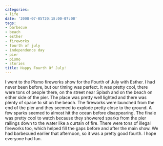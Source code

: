 ```yaml
---
categories:
- life
date: '2008-07-05T20:18:00-07:00'
tags:
- barbecue
- beach
- esther
- fireworks
- fourth of july
- independence day
- pier
- pismo
- stories
title: Happy Fourth Of July!
---
```


I went to the Pismo fireworks show for the Fourth of July with Esther. I had never been before, but our timing was perfect. It was pretty cool, there were tons of people there, on the street near Splash and on the beach on either side of the pier. The place was pretty well lighted and there was plenty of space to sit on the beach. The fireworks were launched from the end of the pier and they seemed to explode pretty close to the ground. A few sparks seemed to almost hit the ocean before disappearing. The finale was pretty cool to watch because they showered sparks from the pier railings down to the water like a curtain of fire. There were tons of illegal fireworks too, which helped fill the gaps before and after the main show. We had barbecued earlier that afternoon, so it was a pretty good fourth. I hope everyone had fun.

